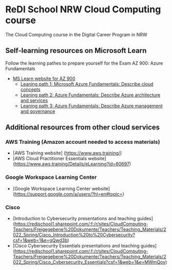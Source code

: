 # ReDI School NRW Cloud Computing course
The Cloud Computing course in the Digital Career Program in NRW

## Self-learning resources on Microsoft Learn
Follow the learning pathes to prepare yourself for the Exam AZ 900: Azure Fundamentals
- [MS Learn website for AZ 900](https://learn.microsoft.com/en-us/certifications/exams/az-900/)
  - [Leaning path 1: Microsoft Azure Fundamentals: Describe cloud concepts](https://learn.microsoft.com/en-us/training/paths/microsoft-azure-fundamentals-describe-cloud-concepts/)
  - [Leaning path 2: Azure Fundamentals: Describe Azure architecture and services](https://learn.microsoft.com/en-us/training/paths/azure-fundamentals-describe-azure-architecture-services/)
  - [Leaning path 3: Azure Fundamentals: Describe Azure management and governance](https://learn.microsoft.com/en-us/training/paths/describe-azure-management-governance/)

## Additional resources from other cloud services
### AWS Training (Amazon account needed to access materials)
- [AWS Training website] (https://www.aws.training/)
- [AWS Cloud Practitioner Essentials website] (https://www.aws.training/Details/eLearning?id=60697)

### Google Workspace Learning Center
- [Google Workspace Learning Center website] (https://support.google.com/a/users/?hl=en#topic=)

### Cisco
- [Introduction to Cybersecurity presentations and teaching guides] (https://redischool1.sharepoint.com/:f:/r/sites/CloudComputing-Teachers/Freigegebene%20Dokumente/Teachers/Teaching_Materials/2022_Spring/Cisco_Introduction%20to%20Cybersecurity?csf=1&web=1&e=gQwd3b)
- [Cisco Cybersecurity Essentials presentations and teaching guides] (https://redischool1.sharepoint.com/:f:/r/sites/CloudComputing-Teachers/Freigegebene%20Dokumente/Teachers/Teaching_Materials/2022_Spring/Cisco_Cybersecurity_Essentials?csf=1&web=1&e=MWmQov)
